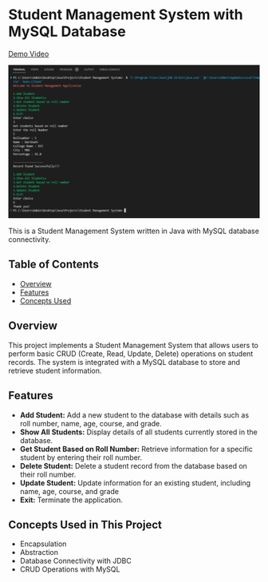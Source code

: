 # Student Management System with MySQL Database

[Demo Video](https://drive.google.com/file/d/1AsjREp-7_PCYlWFJ6o33vq5WLFtHUhaE/view?usp=sharing)

![Student Management System](https://raw.githubusercontent.com/darskp/Student-Management-System-Java-with-DB/c09042ee26ba7a0c3e40b6972dab99edf21c23be/Student-Management-System-Java-with-DB.PNG)

This is a Student Management System written in Java with MySQL database connectivity.

## Table of Contents
- [Overview](#overview)
- [Features](#features)
- [Concepts Used](#concepts-used-in-this-project)

## Overview

This project implements a Student Management System that allows users to perform basic CRUD (Create, Read, Update, Delete) operations on student records. The system is integrated with a MySQL database to store and retrieve student information.

## Features

- **Add Student:** Add a new student to the database with details such as roll number, name, age, course, and grade.
- **Show All Students:** Display details of all students currently stored in the database.
- **Get Student Based on Roll Number:** Retrieve information for a specific student by entering their roll number.
- **Delete Student:** Delete a student record from the database based on their roll number.
- **Update Student:** Update information for an existing student, including name, age, course, and grade
- **Exit:** Terminate the application.

## Concepts Used in This Project
- Encapsulation
- Abstraction
- Database Connectivity with JDBC
- CRUD Operations with MySQL
